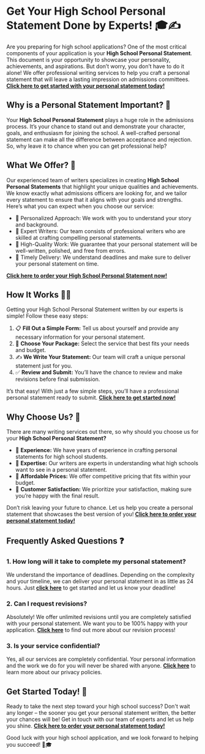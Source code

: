 # Get Your High School Personal Statement Done by Experts! 🎓✍️

Are you preparing for high school applications? One of the most critical components of your application is your **High School Personal Statement**. This document is your opportunity to showcase your personality, achievements, and aspirations. But don’t worry, you don’t have to do it alone! We offer professional writing services to help you craft a personal statement that will leave a lasting impression on admissions committees. [**Click here to get started with your personal statement today!**](https://tinyurl.com/topessay?keyword=high+school+personal+statement)

## Why is a Personal Statement Important? 📑

Your **High School Personal Statement** plays a huge role in the admissions process. It’s your chance to stand out and demonstrate your character, goals, and enthusiasm for joining the school. A well-crafted personal statement can make all the difference between acceptance and rejection. So, why leave it to chance when you can get professional help?

## What We Offer? 🚀

Our experienced team of writers specializes in creating **High School Personal Statements** that highlight your unique qualities and achievements. We know exactly what admissions officers are looking for, and we tailor every statement to ensure that it aligns with your goals and strengths. Here’s what you can expect when you choose our service:

- 🔹 Personalized Approach: We work with you to understand your story and background.
- 🔹 Expert Writers: Our team consists of professional writers who are skilled at crafting compelling personal statements.
- 🔹 High-Quality Work: We guarantee that your personal statement will be well-written, polished, and free from errors.
- 🔹 Timely Delivery: We understand deadlines and make sure to deliver your personal statement on time.

[**Click here to order your High School Personal Statement now!**](https://tinyurl.com/topessay?keyword=high+school+personal+statement)

## How It Works 👨‍🏫

Getting your High School Personal Statement written by our experts is simple! Follow these easy steps:

1. 📋 **Fill Out a Simple Form:** Tell us about yourself and provide any necessary information for your personal statement.
2. 📝 **Choose Your Package:** Select the service that best fits your needs and budget.
3. ✍️ **We Write Your Statement:** Our team will craft a unique personal statement just for you.
4. ✅ **Review and Submit:** You’ll have the chance to review and make revisions before final submission.

It’s that easy! With just a few simple steps, you’ll have a professional personal statement ready to submit. [**Click here to get started now!**](https://tinyurl.com/topessay?keyword=high+school+personal+statement)

## Why Choose Us? 💯

There are many writing services out there, so why should you choose us for your **High School Personal Statement?**

- 🔹 **Experience:** We have years of experience in crafting personal statements for high school students.
- 🔹 **Expertise:** Our writers are experts in understanding what high schools want to see in a personal statement.
- 🔹 **Affordable Prices:** We offer competitive pricing that fits within your budget.
- 🔹 **Customer Satisfaction:** We prioritize your satisfaction, making sure you’re happy with the final result.

Don’t risk leaving your future to chance. Let us help you create a personal statement that showcases the best version of you! [**Click here to order your personal statement today!**](https://tinyurl.com/topessay?keyword=high+school+personal+statement)

## Frequently Asked Questions ❓

### 1. How long will it take to complete my personal statement?

We understand the importance of deadlines. Depending on the complexity and your timeline, we can deliver your personal statement in as little as 24 hours. Just [**click here**](https://tinyurl.com/topessay?keyword=high+school+personal+statement) to get started and let us know your deadline!

### 2. Can I request revisions?

Absolutely! We offer unlimited revisions until you are completely satisfied with your personal statement. We want you to be 100% happy with your application. [**Click here**](https://tinyurl.com/topessay?keyword=high+school+personal+statement) to find out more about our revision process!

### 3. Is your service confidential?

Yes, all our services are completely confidential. Your personal information and the work we do for you will never be shared with anyone. [**Click here**](https://tinyurl.com/topessay?keyword=high+school+personal+statement) to learn more about our privacy policies.

## Get Started Today! 🏁

Ready to take the next step toward your high school success? Don't wait any longer – the sooner you get your personal statement written, the better your chances will be! Get in touch with our team of experts and let us help you shine. [**Click here to order your personal statement today!**](https://tinyurl.com/topessay?keyword=high+school+personal+statement)

Good luck with your high school application, and we look forward to helping you succeed! 🚀🎓
